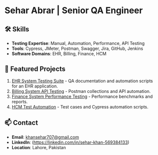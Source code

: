 # Sehar Abrar | Senior QA Engineer

## 🛠 Skills
- **Testing Expertise**: Manual, Automation, Performance, API Testing
- **Tools**: Cypress, JMeter, Postman, Swagger, Jira, GitHub, Jenkins
- **Software Domains**: EHR, Billing, Finance, HCM

## 🌟 Featured Projects
1. [EHR System Testing Suite](https://github.com/seharabrar/ehr-testing-suite) - QA documentation and automation scripts for an EHR application.
2. [Billing System API Testing](https://github.com/seharabrar/billing-system-api-tests) - Postman collections and API automation.
3. [Finance System Performance Testing](https://github.com/seharabrar/finance-performance-tests) - Performance benchmarks and reports.
4. [HCM Test Automation](https://github.com/seharabrar/hcm-automation-tests) - Test cases and Cypress automation scripts.

## 📫 Contact
- **Email**: khansehar707@gmail.com
- **LinkedIn**: (https://linkedin.com/in/sehar-khan-569384133)
- **Location**: Lahore, Pakistan
